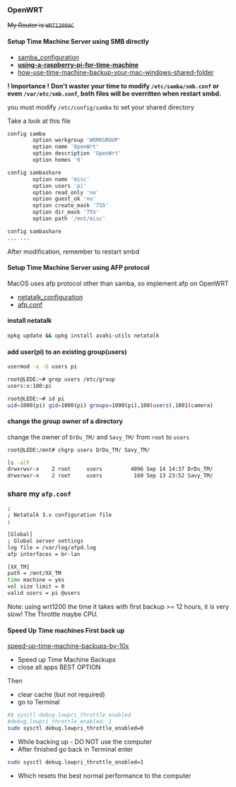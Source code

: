 ### OpenWRT
~~My Router is `WRT1200AC`~~

#### Setup Time Machine Server using SMB directly

- [samba_configuration](https://openwrt.org/docs/guide-user/services/nas/samba_configuration)
- [**using-a-raspberry-pi-for-time-machine**](https://mudge.name/2019/11/12/using-a-raspberry-pi-for-time-machine/)
- [how-use-time-machine-backup-your-mac-windows-shared-folder](https://www.imore.com/how-use-time-machine-backup-your-mac-windows-shared-folder)

**! Importance !**
**Don't waster your time to modify `/etc/samba/smb.conf` or even `/var/etc/smb.conf`, both files will be overritten when restart smbd.**

you must modify `/etc/config/samba` to set your shared directory

Take a look at this file

```bash
config samba
        option workgroup 'WORKGROUP'
        option name 'OpenWrt'
        option description 'OpenWrt'
        option homes '0'

config sambashare
        option name 'misc'
        option users 'pi'
        option read_only 'no'
        option guest_ok 'no'
        option create_mask '755'
        option dir_mask '755'
        option path '/mnt/misc'

config sambashare
... ...

```

After modification, remember to restart smbd

#### Setup Time Machine Server using AFP protocol
MacOS uses afp protocol other than samba, so implement afp on OpenWRT

- [netatalk_configuration](https://openwrt.org/docs/guide-user/services/nas/netatalk_configuration)
- [afp.conf](http://netatalk.sourceforge.net/3.0/htmldocs/afp.conf.5.html)

#### install netatalk
```bash
opkg update && opkg install avahi-utils netatalk
```

#### add user(pi) to an existing group(users)

```bash
usermod -a -G users pi

root@LEDE:~# grep users /etc/group
users:x:100:pi

root@LEDE:~# id pi
uid=1000(pi) gid=1000(pi) groups=1000(pi),100(users),1001(camera)
```

#### change the group owner of a directory
change the owner of `DrDu_TM/` and `Savy_TM/` from `root` to `users`

```bash
root@LEDE:/mnt# chgrp users DrDu_TM/ Savy_TM/

ls -alF
drwxrwxr-x    2 root     users         4096 Sep 14 14:37 DrDu_TM/
drwxrwxr-x    2 root     users          160 Sep 13 23:52 Savy_TM/
```

### share my `afp.conf`

```bash
;
; Netatalk 3.x configuration file
;

[Global]
; Global server settings
log file = /var/log/afpd.log
afp interfaces = br-lan

[XX_TM]
path = /mnt/XX_TM
time machine = yes
vol size limit = 0
valid users = pi @users
```

Note: using wrt1200 the time it takes with first backup >= 12 hours, it is very slow! The Throttle maybe CPU.

#### Speed Up Time machines First back up
[speed-up-time-machine-backups-by-10x](https://blog.shawjj.com/speed-up-time-machine-backups-by-10x-f6274330dc6f)

- Speed up Time Machine Backups
- close all apps BEST OPTION

Then

- clear cache (but not required)
- go to Terminal

```bash
#$ sysctl debug.lowpri_throttle_enabled
#debug.lowpri_throttle_enabled: 1
sudo sysctl debug.lowpri_throttle_enabled=0
```

- While backing up - DO NOT use the computer
- After finished go back in Terminal enter

```bash
sudo sysctl debug.lowpri_throttle_enabled=1
```

- Which resets the best normal performance to the computer
